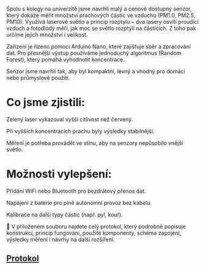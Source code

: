 Spolu s kolegy na univerzitě jsme navrhli malý a cenově dostupný senzor, který dokáže měřit množství prachových částic ve vzduchu (PM1.0, PM2.5, PM10). Využívá laserové světlo a princip rozptylu – dva lasery osvítí proudící vzduch a fotodiody měří, jak moc se světlo rozptýlí na částicích. Z toho pak určíme jejich množství i velikost.

Zařízení je řízeno pomocí Arduino Nano, které zajišťuje sběr a zpracování dat. Pro přesnější výstup používáme jednoduchý algoritmus (Random Forest), který pomáhá vyhodnotit koncentrace.

Senzor jsme navrhli tak, aby byl kompaktní, levný a vhodný pro domácí nebo průmyslové použití.

# Co jsme zjistili:
Zelený laser vykazoval vyšší citlivost než červený.

Při vyšších koncentracích prachu byly výsledky stabilnější.

Měření je potřeba provádět ve stínu, aby na senzory nepůsobilo vnější světlo.

# Možnosti vylepšení:
Přidání WiFi nebo Bluetooth pro bezdrátový přenos dat.

Napájení z baterie pro plně autonomní provoz bez kabelu.

Kalibrace na další typy částic (např. pyl, kouř).

📄 V přiloženém souboru najdete celý protokol, který podrobně popisuje konstrukci, princip fungování, použité komponenty, schéma zapojení, výsledky měření i návrhy na další rozšíření. 
## [Protokol](/.Protokol)
